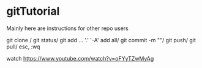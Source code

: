 # gitTutorial
Mainly here are instructions for other repo users

git clone <url>/
git status/
git add <file>...                            '.' '-A' add all/
git commit -m "<message>"/
git push/
git pull/
esc, :wq

watch https://www.youtube.com/watch?v=oFYyTZwMyAg
